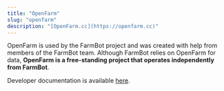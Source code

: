 ```yaml
---
title: "OpenFarm"
slug: "openfarm"
description: "[OpenFarm.cc](https://openfarm.cc)"
---
```


OpenFarm is used by the FarmBot project and was created with help from members of the FarmBot team. Although FarmBot relies on OpenFarm for data, **OpenFarm is a free-standing project that operates independently from FarmBot**.

Developer documentation is available [here](https://github.com/openfarmcc/OpenFarm/wiki).
